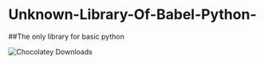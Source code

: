 # Unknown-Library-Of-Babel-Python-
##The only library for basic python

![Chocolatey Downloads](https://img.shields.io/chocolatey/dt/Python?logoColor=red)


